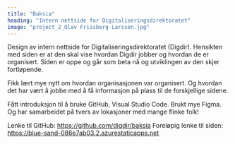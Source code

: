 ```yaml
---
title: "Baksia"
heading: "Intern nettside for Digitaliseringsdirektoratet"
image: "project_2_Olav Friisberg Larssen.jpg"
---
```


Design av intern nettside for Digitaliseringsdirektoratet (Digdir). Hensikten med siden er at den skal vise hvordan Digdir jobber og hvordan de er organisert. Siden er oppe og går som beta nå og utviklingen av den skjer fortløpende. 

Fikk lært mye nytt om hvordan organisasjonen var organisert. Og hvordan det har vært å jobbe med å få informasjon på plass til de forskjellige sidene. 

Fått introduksjon til å bruke GitHub, Visual Studio Code. Brukt mye Figma. Og har samarbeidet på tvers av lokasjoner med mange flinke folk! 

Lenke til GitHub: https://github.com/digdir/baksia
Foreløpig lenke til siden: https://blue-sand-086e7ab03.2.azurestaticapps.net
